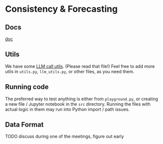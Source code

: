 # Consistency & Forecasting

## Docs
[doc](https://docs.google.com/document/d/1_amt7CQK_aadKciMJuNmedEyf07ubIAL_b5ru_mS0nw/edit)

## Utils
We have some [LLM call utils](/src/common/README.md). (Please read that file!)
Feel free to add more utils in `utils.py`, `llm_utils.py`, or other files, as you need them.

## Running code
The preferred way to test anything is either from `playground.py`, or creating a new file / Jupyter notebook in the `src` directory.
Running the files with actual logic in them may run into Python import / path issues.

## Data Format
TODO discuss during one of the meetings, figure out early

